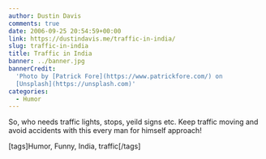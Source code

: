 ```yaml
---
author: Dustin Davis
comments: true
date: 2006-09-25 20:54:59+00:00
link: https://dustindavis.me/traffic-in-india/
slug: traffic-in-india
title: Traffic in India
banner: ../banner.jpg
bannerCredit:
  'Photo by [Patrick Fore](https://www.patrickfore.com/) on
  [Unsplash](https://unsplash.com)'
categories:
  - Humor
---
```


So, who needs traffic lights, stops, yeild signs etc. Keep traffic moving and
avoid accidents with this every man for himself approach!

[tags]Humor, Funny, India, traffic[/tags]
